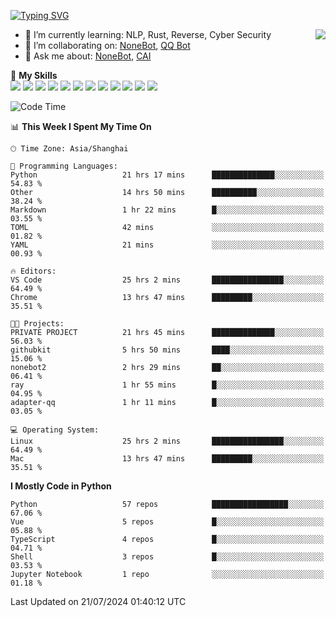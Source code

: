 [![Typing SVG](https://readme-typing-svg.herokuapp.com?size=25&duration=2500&color=8C43EA&vCenter=true&width=200&height=40&lines=Hi+there+%F0%9F%91%8B%F0%9F%8F%BB;I'm+yanyongyu)](https://git.io/typing-svg)

<a href="#">
  <img align="right" src="https://github-readme-stats.vercel.app/api?username=yanyongyu&count_private=true&show_icons=true&bg_color=15,f2f7fd,E0EAFC" />
</a>

- 🌱 I’m currently learning: NLP, Rust, Reverse, Cyber Security
- 👯 I’m collaborating on: [NoneBot](https://github.com/nonebot), [QQ Bot](https://github.com/Mrs4s/go-cqhttp)
- 💬 Ask me about: [NoneBot](https://github.com/nonebot), [CAI](https://github.com/cscs181/CAI)

🌟 **My Skills**  
![](https://img.shields.io/badge/-Python-3e74a2?style=flat-square&logo=Python&logoColor=fff)
![](https://img.shields.io/badge/-TypeScript-3178C6?style=flat-square&logo=TypeScript&logoColor=fff)
![](https://img.shields.io/badge/-Vue-4fc08d?style=flat-square&logo=Vue.js&logoColor=fff)
![](https://img.shields.io/badge/-React-2d98ce?style=flat-square&logo=React&logoColor=fff)
![](https://img.shields.io/badge/-FastAPI-009688?style=flat-square&logo=FastAPI&logoColor=fff)
![](https://img.shields.io/badge/-Linux-000000?style=flat-square&logo=Linux&logoColor=fff)
![](https://img.shields.io/badge/-Docker-2496ED?style=flat-square&logo=Docker&logoColor=fff)
![](https://img.shields.io/badge/-Kubernetes-326CE5?style=flat-square&logo=Kubernetes&logoColor=fff)
![](https://img.shields.io/badge/-GitHub%20Actions-2088FF?style=flat-square&logo=GitHubActions&logoColor=fff)
![](https://img.shields.io/badge/-PostgreSQL-4169E1?style=flat-square&logo=PostgreSQL&logoColor=fff)
![](https://img.shields.io/badge/-Redis-DC382D?style=flat-square&logo=Redis&logoColor=fff)
![](https://img.shields.io/badge/-MongoDB-47A248?style=flat-square&logo=MongoDB&logoColor=fff)

<!--START_SECTION:waka-->
![Code Time](http://img.shields.io/badge/Code%20Time-6%2C401%20hrs%2054%20mins-blue)

📊 **This Week I Spent My Time On** 

```text
🕑︎ Time Zone: Asia/Shanghai

💬 Programming Languages: 
Python                   21 hrs 17 mins      ██████████████░░░░░░░░░░░   54.83 % 
Other                    14 hrs 50 mins      ██████████░░░░░░░░░░░░░░░   38.24 % 
Markdown                 1 hr 22 mins        █░░░░░░░░░░░░░░░░░░░░░░░░   03.55 % 
TOML                     42 mins             ░░░░░░░░░░░░░░░░░░░░░░░░░   01.82 % 
YAML                     21 mins             ░░░░░░░░░░░░░░░░░░░░░░░░░   00.93 % 

🔥 Editors: 
VS Code                  25 hrs 2 mins       ████████████████░░░░░░░░░   64.49 % 
Chrome                   13 hrs 47 mins      █████████░░░░░░░░░░░░░░░░   35.51 % 

🐱‍💻 Projects: 
PRIVATE PROJECT          21 hrs 45 mins      ██████████████░░░░░░░░░░░   56.03 % 
githubkit                5 hrs 50 mins       ████░░░░░░░░░░░░░░░░░░░░░   15.06 % 
nonebot2                 2 hrs 29 mins       ██░░░░░░░░░░░░░░░░░░░░░░░   06.41 % 
ray                      1 hr 55 mins        █░░░░░░░░░░░░░░░░░░░░░░░░   04.95 % 
adapter-qq               1 hr 11 mins        █░░░░░░░░░░░░░░░░░░░░░░░░   03.05 % 

💻 Operating System: 
Linux                    25 hrs 2 mins       ████████████████░░░░░░░░░   64.49 % 
Mac                      13 hrs 47 mins      █████████░░░░░░░░░░░░░░░░   35.51 % 
```

**I Mostly Code in Python** 

```text
Python                   57 repos            █████████████████░░░░░░░░   67.06 % 
Vue                      5 repos             █░░░░░░░░░░░░░░░░░░░░░░░░   05.88 % 
TypeScript               4 repos             █░░░░░░░░░░░░░░░░░░░░░░░░   04.71 % 
Shell                    3 repos             █░░░░░░░░░░░░░░░░░░░░░░░░   03.53 % 
Jupyter Notebook         1 repo              ░░░░░░░░░░░░░░░░░░░░░░░░░   01.18 % 
```




 Last Updated on 21/07/2024 01:40:12 UTC
<!--END_SECTION:waka-->

